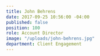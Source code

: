 ```yaml
---
title: John Behrens
date: 2017-09-25 10:56:00 -04:00
published: false
position: 100
role: Account Director
image: "/uploads/john-behrens.jpg"
department: Client Engagement
---
```

